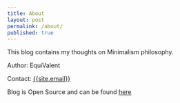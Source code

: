 ```yaml
---
title: About
layout: post
permalink: /about/
published: true
---
```



This blog contains my thoughts on Minimalism philosophy.

Author: EquiValent

Contact: <a href="mailto:{{site.email}}">{{site.email}}</a>

Blog is Open Source and can be found [here](https://github.com/equivalent-philosophy/minimalism/tree/master/_posts)
